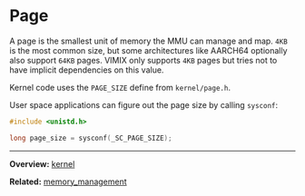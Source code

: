 # Page

A page is the smallest unit of memory the MMU can manage and map. `4KB` is the most common size, but some architectures like AARCH64 optionally also support `64KB` pages. VIMIX only supports `4KB` pages but tries not to have implicit dependencies on this value.

Kernel code uses the `PAGE_SIZE` define from `kernel/page.h`.

User space applications can figure out the page size by calling `sysconf`:

```C
#include <unistd.h>

long page_size = sysconf(_SC_PAGE_SIZE);
```


---
**Overview:** [kernel](../kernel.md)

**Related:**  [memory_management](memory_management.md)
